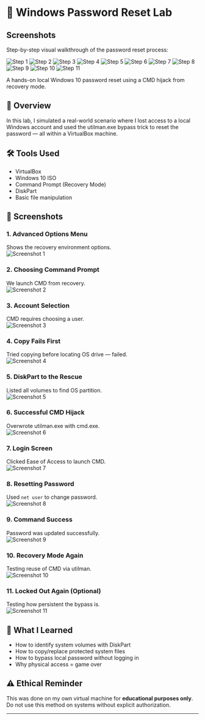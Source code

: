 # 🔐 Windows Password Reset Lab
## Screenshots

Step-by-step visual walkthrough of the password reset process:

![Step 1](Screenshot%202025-07-16%20114318.png)
![Step 2](Screenshot%202025-07-16%20114928.png)
![Step 3](Screenshot%202025-07-16%20120342.png)
![Step 4](Screenshot%202025-07-16%20152745.png)
![Step 5](Screenshot%202025-07-16%20152950.png)
![Step 6](Screenshot%202025-07-16%20153322.png)
![Step 7](Screenshot%202025-07-16%20153622.png)
![Step 8](Screenshot%202025-07-16%20154408.png)
![Step 9](Screenshot%202025-07-16%20154812.png)
![Step 10](Screenshot%202025-07-16%20154924.png)
![Step 11](Screenshot%202025-07-16%20154936.png)

A hands-on local Windows 10 password reset using a CMD hijack from recovery mode.

## 🧠 Overview

In this lab, I simulated a real-world scenario where I lost access to a local Windows account and used the utilman.exe bypass trick to reset the password — all within a VirtualBox machine.

## 🛠️ Tools Used

- VirtualBox
- Windows 10 ISO
- Command Prompt (Recovery Mode)
- DiskPart
- Basic file manipulation

## 📸 Screenshots

### 1. Advanced Options Menu  
Shows the recovery environment options.  
![Screenshot 1](./screenshot1.png)

### 2. Choosing Command Prompt  
We launch CMD from recovery.  
![Screenshot 2](./screenshot2.png)

### 3. Account Selection  
CMD requires choosing a user.  
![Screenshot 3](./screenshot3.png)

### 4. Copy Fails First  
Tried copying before locating OS drive — failed.  
![Screenshot 4](./screenshot4.png)

### 5. DiskPart to the Rescue  
Listed all volumes to find OS partition.  
![Screenshot 5](./screenshot5.png)

### 6. Successful CMD Hijack  
Overwrote utilman.exe with cmd.exe.  
![Screenshot 6](./screenshot6.png)

### 7. Login Screen  
Clicked Ease of Access to launch CMD.  
![Screenshot 7](./screenshot7.png)

### 8. Resetting Password  
Used `net user` to change password.  
![Screenshot 8](./screenshot8.png)

### 9. Command Success  
Password was updated successfully.  
![Screenshot 9](./screenshot9.png)

### 10. Recovery Mode Again  
Testing reuse of CMD via utilman.  
![Screenshot 10](./screenshot10.png)

### 11. Locked Out Again (Optional)  
Testing how persistent the bypass is.  
![Screenshot 11](./screenshot11.png)

## 🔁 What I Learned

- How to identify system volumes with DiskPart  
- How to copy/replace protected system files  
- How to bypass local password without logging in  
- Why physical access = game over

## ⚠️ Ethical Reminder

This was done on my own virtual machine for **educational purposes only**. Do not use this method on systems without explicit authorization.

---

